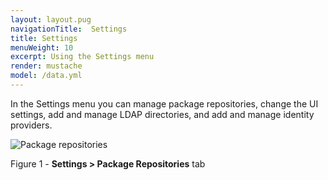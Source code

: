 ```yaml
---
layout: layout.pug
navigationTitle:  Settings
title: Settings
menuWeight: 10
excerpt: Using the Settings menu
render: mustache
model: /data.yml
---
```


In the Settings menu you can manage package repositories, change the UI settings, add and manage LDAP directories, and add and manage identity providers.



![Package repositories](/1.13/img/GUI-Settings-EE-Package_Repositories-1_12.png)

Figure 1 - **Settings > Package Repositories** tab
